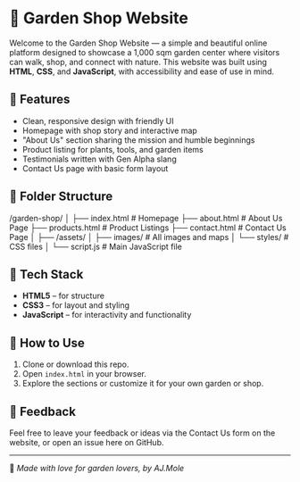 # 🌿 Garden Shop Website

Welcome to the Garden Shop Website — a simple and beautiful online platform designed to showcase a 1,000 sqm garden center where visitors can walk, shop, and connect with nature. This website was built using **HTML**, **CSS**, and **JavaScript**, with accessibility and ease of use in mind.

## 🌱 Features

- Clean, responsive design with friendly UI
- Homepage with shop story and interactive map
- "About Us" section sharing the mission and humble beginnings
- Product listing for plants, tools, and garden items
- Testimonials written with Gen Alpha slang
- Contact Us page with basic form layout

## 📂 Folder Structure

/garden-shop/
│
├── index.html # Homepage
├── about.html # About Us Page
├── products.html # Product Listings
├── contact.html # Contact Us Page
│
├── /assets/
│ ├── images/ # All images and maps
│ └── styles/ # CSS files
│
└── script.js # Main JavaScript file


## 🎨 Tech Stack

- **HTML5** – for structure
- **CSS3** – for layout and styling
- **JavaScript** – for interactivity and functionality

## 🌻 How to Use

1. Clone or download this repo.
2. Open `index.html` in your browser.
3. Explore the sections or customize it for your own garden or shop.

## 💬 Feedback

Feel free to leave your feedback or ideas via the Contact Us form on the website, or open an issue here on GitHub.

---

🌸 *Made with love for garden lovers, by AJ.Mole*  
